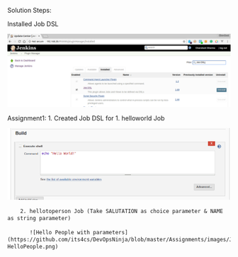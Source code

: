 
Solution Steps:

 Installed Job DSL

![Job DSL Plugin](https://github.com/its4cs/DevOpsNinja/blob/master/Assignments/images/JenkinsDay5Assignment1-dsl.png)

Assignment1:
    1. Created Job DSL for
        1. helloworld Job  

![Hello World](https://github.com/its4cs/DevOpsNinja/blob/master/Assignments/images/JenkinsDay5Assignment1-HelloWorld.png)

        2. hellotoperson Job (Take SALUTATION as choice parameter & NAME as string parameter)
    
           ![Hello People with parameters](https://github.com/its4cs/DevOpsNinja/blob/master/Assignments/images/JenkinsDay5Assignment1-HelloPeople.png)


​           